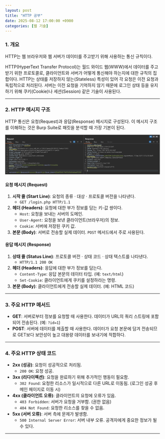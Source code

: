 ```yaml
---
layout: post
title: "HTTP 공부"
date: 2025-08-12 17:00:00 +0900
categories: [웹 기술]
---
```


### 1. 개요

HTTP는 웹 브라우저와 웹 서버가 데이터를 주고받기 위해 사용하는 통신 규칙이다.

HTTP(HyperText Transfer Protocol)는 월드 와이드 웹(WWW)에서 데이터를 주고받기 위한 프로토콜로, 클라이언트와 서버가 어떻게 통신해야 하는지에 대한 규칙의 집합이다. HTTP는 상태를 저장하지 않는(Stateless) 특성이 있어 각 요청은 이전 요청과 독립적으로 처리된다. 서버는 이전 요청을 기억하지 않기 때문에 로그인 상태 등을 유지하기 위해 쿠키(Cookie)나 세션(Session) 같은 기술이 사용된다.

---

### 2. HTTP 메시지 구조

HTTP 통신은 요청(Request)과 응답(Response) 메시지로 구성된다. 이 메시지 구조를 이해하는 것은 Burp Suite로 패킷을 분석할 때 가장 기본이 된다.

   ![HttpRepeater](/assets/images/Http_1.png)

#### **요청 메시지 (Request)**
1.  **시작 줄 (Start Line)**: 요청의 종류 · 대상 · 프로토콜 버전을 나타낸다.
    *   `GET /login.php HTTP/1.1`
2.  **헤더 (Headers)**: 요청에 대한 부가 정보를 담는 키-값 쌍이다.
    *   `Host`: 요청을 보내는 서버의 도메인.
    *   `User-Agent`: 요청을 보낸 클라이언트(브라우저)의 정보.
    *   `Cookie`: 서버에 저장된 쿠키 값.
3.  **본문 (Body)**: 서버로 전송할 실제 데이터. `POST` 메서드에서 주로 사용된다.

#### **응답 메시지 (Response)**
1.  **상태 줄 (Status Line)**: 프로토콜 버전 · 상태 코드 · 상태 텍스트를 나타낸다.
    *   `HTTP/1.1 200 OK`
2.  **헤더 (Headers)**: 응답에 대한 부가 정보를 담는다.
    *   `Content-Type`: 응답 본문의 데이터 타입. (예: `text/html`)
    *   `Set-Cookie`: 클라이언트에게 쿠키를 설정하라는 명령.
3.  **본문 (Body)**: 클라이언트에게 전송할 실제 데이터. (예: HTML 코드)

---

### 3. 주요 HTTP 메서드

*   **GET**: 서버로부터 정보를 요청할 때 사용한다. 데이터가 URL의 쿼리 스트링에 포함되어 전송된다. (예: `?id=1`)
*   **POST**: 서버에 데이터를 제출할 때 사용한다. 데이터가 요청 본문에 담겨 전송되므로 GET보다 보안성이 높고 대용량 데이터를 보내기에 적합하다.

---

### 4. 주요 HTTP 상태 코드

*   **2xx (성공)**: 요청이 성공적으로 처리됨.
    *   `200 OK`: 요청 성공.
*   **3xx (리다이렉션)**: 요청을 완료하기 위해 추가적인 행동이 필요함.
    *   `302 Found`: 요청한 리소스가 일시적으로 다른 URL로 이동됨. (로그인 성공 후 메인 페이지로 이동 시)
*   **4xx (클라이언트 오류)**: 클라이언트의 요청에 오류가 있음.
    *   `403 Forbidden`: 서버가 요청을 거부함. (권한 없음)
    *   `404 Not Found`: 요청한 리소스를 찾을 수 없음.
*   **5xx (서버 오류)**: 서버 측에 문제가 발생함.
    *   `500 Internal Server Error`: 서버 내부 오류. 공격자에게 중요한 정보가 될 수 있다.

<hr class="short-rule">
